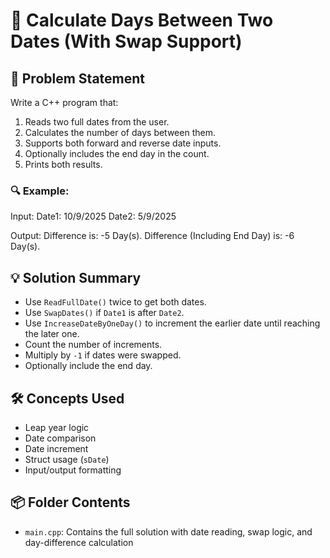 # 📅 Calculate Days Between Two Dates (With Swap Support)

## 🧩 Problem Statement
Write a C++ program that:
1. Reads two full dates from the user.
2. Calculates the number of days between them.
3. Supports both forward and reverse date inputs.
4. Optionally includes the end day in the count.
5. Prints both results.

### 🔍 Example:
Input:
Date1: 10/9/2025 
Date2: 5/9/2025

Output:
Difference is: -5 Day(s). 
Difference (Including End Day) is: -6 Day(s).


## 💡 Solution Summary
- Use `ReadFullDate()` twice to get both dates.
- Use `SwapDates()` if `Date1` is after `Date2`.
- Use `IncreaseDateByOneDay()` to increment the earlier date until reaching the later one.
- Count the number of increments.
- Multiply by `-1` if dates were swapped.
- Optionally include the end day.

## 🛠️ Concepts Used
- Leap year logic  
- Date comparison  
- Date increment  
- Struct usage (`sDate`)  
- Input/output formatting  

## 📦 Folder Contents
- `main.cpp`: Contains the full solution with date reading, swap logic, and day-difference calculation

